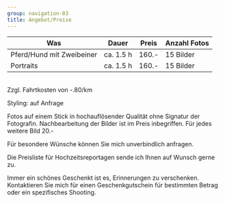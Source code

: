 ```yaml
---
group: navigation-03
title: Angebot/Preise
---
```

Was | Dauer | Preis | Anzahl Fotos
---|---|---|---
Pferd/Hund mit Zweibeiner | ca. 1.5 h | 160.- | 15 Bilder
Portraits | ca. 1.5 h | 160.- | 15 Bilder

<br>
Zzgl. Fahrtkosten von -.80/km 

Styling: auf Anfrage

Fotos auf einem Stick in hochauflösender Qualität ohne Signatur der Fotografin.
Nachbearbeitung der Bilder ist im Preis inbegriffen.
Für jedes weitere Bild 20.-

Für besondere Wünsche können Sie mich unverbindlich anfragen.

Die Preisliste für Hochzeitsreportagen sende ich Ihnen auf Wunsch gerne zu.

Immer ein schönes Geschenkt ist es, Erinnerungen zu verschenken. Kontaktieren Sie mich für einen Geschenkgutschein für bestimmten Betrag oder ein spezifisches Shooting.
